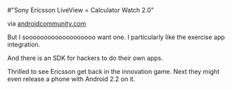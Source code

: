 #"Sony Ericsson LiveView = Calculator Watch 2.0"


 <div class="posterous_bookmarklet_entry">
 <object data="http://www.youtube.com/v/KN2qoA0FfHQ&amp;amp;rel=0&amp;amp;fs=1&amp;amp;showsearch=0&amp;amp;showinfo=0" type="application/x-shockwave-flash" height="344" width="425" style=""><param name="wmode" value="opaque" /><param name="allowfullscreen" value="true" /><param name="allowscriptaccess" value="always" /></object>

<div class="posterous_quote_citation">via <a href="http://androidcommunity.com/sony-ericsson-liveview-on-sale-now-in-several-european-markets-20101115/">androidcommunity.com</a></div>
 <p>But I sooooooooooooooooooo want one. I particularly like the exercise app integration. 
</p><p>And there is an SDK for hackers to do their own apps. 
</p><p>Thrilled to see Ericsson get back in the innovation game. Next they might even release a phone with Android 2.2 on it.</p></div>
 